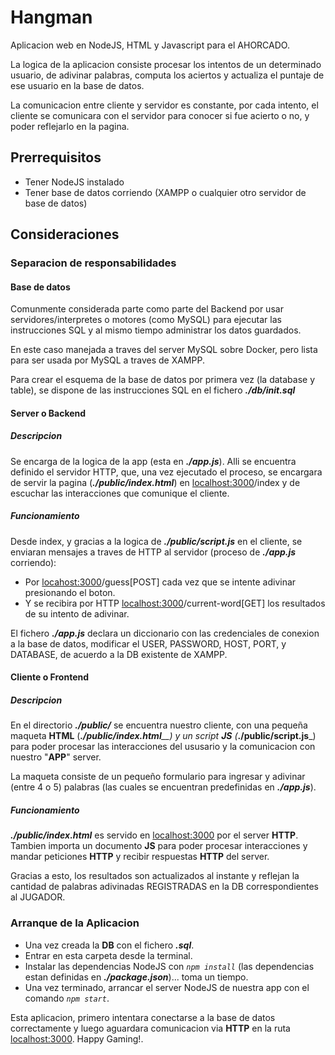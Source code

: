 # Hangman

Aplicacion web en NodeJS, HTML y Javascript para el AHORCADO.

La logica de la aplicacion consiste procesar los intentos de un determinado usuario, de adivinar palabras, computa los aciertos y actualiza el puntaje de ese usuario en la base de datos.

La comunicacion entre cliente y servidor es constante, por cada intento, el cliente se comunicara con el servidor para conocer si fue acierto o no, y poder reflejarlo en la pagina.

## Prerrequisitos

- Tener NodeJS instalado
- Tener base de datos corriendo (XAMPP o cualquier otro servidor de base de datos)

## Consideraciones

### Separacion de responsabilidades

#### Base de datos

Comunmente considerada parte como parte del Backend por usar servidores/interpretes o motores (como MySQL) para ejecutar las instrucciones SQL y al mismo tiempo administrar los datos guardados.

En este caso manejada a traves del server MySQL sobre Docker, pero lista para ser usada por MySQL a traves de XAMPP.

Para crear el esquema de la base de datos por primera vez (la database y table), se dispone de las instrucciones SQL en el fichero _**./db/init.sql**_

#### Server o Backend

##### Descripcion

Se encarga de la logica de la app (esta en _**./app.js**_).
Alli se encuentra definido el servidor HTTP, que, una vez ejecutado el proceso, se encargara de servir la pagina (_**./public/index.html**_) en [localhost:3000](localhost:3000)/index y de escuchar las interacciones que comunique el cliente.

##### Funcionamiento

Desde index, y gracias a la logica de _**./public/script.js**_ en el cliente, se enviaran mensajes a traves de HTTP al servidor (proceso de _**./app.js**_ corriendo):

- Por [locahost:3000](localhost:3000)/guess[POST] cada vez que se intente adivinar presionando el boton.
- Y se recibira por HTTP [localhost:3000](localhost:3000)/current-word[GET] los resultados de su intento de adivinar.

El fichero _**./app.js**_ declara un diccionario con las credenciales de conexion a la base de datos, modificar el USER, PASSWORD, HOST, PORT, y DATABASE, de acuerdo a la DB existente de XAMPP.

#### Cliente o Frontend

##### Descripcion

En el directorio _**./public/**_ se encuentra nuestro cliente, con una pequeña maqueta **HTML** (_**./public/index.html**__) y un script **JS** (_**./public/script.js**_) para poder procesar las interacciones del ususario y la comunicacion con nuestro "**APP**" server.

La maqueta consiste de un pequeño formulario para ingresar y adivinar (entre 4 o 5) palabras (las cuales se encuentran predefinidas en _**./app.js**_).

##### Funcionamiento

_**./public/index.html**_ es servido en [localhost:3000](localhost:3000) por el server **HTTP**. Tambien importa un documento **JS** para poder procesar interacciones y mandar peticiones **HTTP** y recibir respuestas **HTTP** del server.

Gracias a esto, los resultados son actualizados al instante y reflejan la cantidad de palabras adivinadas REGISTRADAS en la DB correspondientes al JUGADOR.

### Arranque de la Aplicacion

- Una vez creada la **DB** con el fichero _**.sql**_.
- Entrar en esta carpeta desde la terminal.
- Instalar las dependencias NodeJS con _`npm install`_ (las dependencias estan definidas en _**./package.json**_)... toma un tiempo.
- Una vez terminado, arrancar el server NodeJS de nuestra app con el comando _`npm start`_.

Esta aplicacion, primero intentara conectarse a la base de datos correctamente y luego aguardara comunicacion via **HTTP** en la ruta [localhost:3000](localhost:3000).
Happy Gaming!.
